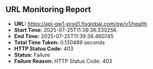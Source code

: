 ## URL Monitoring Report

- **URL:** https://api-gw1-prod1.fisglobal.com/gw/v1/health
- **Start Time:** 2025-07-25T11:39:36.330256
- **End Time:** 2025-07-25T11:39:36.460745
- **Total Time Taken:** 0.130489 seconds
- **HTTP Status Code:** 403
- **Status:** Failure
- **Failure Reason:** HTTP Status Code: 403
